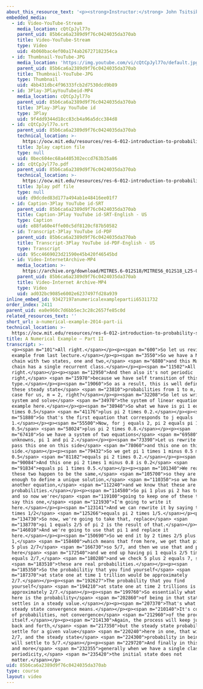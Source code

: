 ```yaml
---
about_this_resource_text: '<p><strong>Instructor:</strong> John Tsitsiklis</p>'
embedded_media:
  - id: Video-YouTube-Stream
    media_location: cQtCpJyl77o
    parent_uid: 85b6ca6a2389d9f76c0424035da370ab
    title: Video-YouTube-Stream
    type: Video
    uid: 4b060bac4ef00a174ab26727182354ca
  - id: Thumbnail-YouTube-JPG
    media_location: 'https://img.youtube.com/vi/cQtCpJyl77o/default.jpg'
    parent_uid: 85b6ca6a2389d9f76c0424035da370ab
    title: Thumbnail-YouTube-JPG
    type: Thumbnail
    uid: 4bb431dbc4f96333fcb2d7530dcd9b89
  - id: 3Play-3PlayYouTubeid-MP4
    media_location: cQtCpJyl77o
    parent_uid: 85b6ca6a2389d9f76c0424035da370ab
    title: 3Play-3Play YouTube id
    type: 3Play
    uid: 9f4dd9344d18cc83cb4a96a5dcc384d8
  - id: cQtCpJyl77o.srt
    parent_uid: 85b6ca6a2389d9f76c0424035da370ab
    technical_location: >-
      https://ocw.mit.edu/resources/res-6-012-introduction-to-probability-spring-2018/part-iii-random-processes/a-numerical-example-2014-part-ii/cQtCpJyl77o.srt
    title: 3play caption file
    type: null
    uid: 0bec604ec68a4405302eccd763b35a86
  - id: cQtCpJyl77o.pdf
    parent_uid: 85b6ca6a2389d9f76c0424035da370ab
    technical_location: >-
      https://ocw.mit.edu/resources/res-6-012-introduction-to-probability-spring-2018/part-iii-random-processes/a-numerical-example-2014-part-ii/cQtCpJyl77o.pdf
    title: 3play pdf file
    type: null
    uid: d9dcded83d177a494ab1e48416ee01f7
  - id: Caption-3Play YouTube id-SRT
    parent_uid: 85b6ca6a2389d9f76c0424035da370ab
    title: Caption-3Play YouTube id-SRT-English - US
    type: Caption
    uid: e88fa60e4ffe00c5df8120cf87b50582
  - id: Transcript-3Play YouTube id-PDF
    parent_uid: 85b6ca6a2389d9f76c0424035da370ab
    title: Transcript-3Play YouTube id-PDF-English - US
    type: Transcript
    uid: 95cc4669023d21590e45b420f46545bd
  - id: Video-InternetArchive-MP4
    media_location: >-
      https://archive.org/download/MITRES.6-012S18/MITRES6_012S18_L25-08_300k.mp4
    parent_uid: 85b6ca6a2389d9f76c0424035da370ab
    title: Video-Internet Archive-MP4
    type: Video
    uid: ad032bc9085e6002e6237497fd28a939
inline_embed_id: 93427197anumericalexamplepartii65311732
order_index: 2411
parent_uid: ea0e960c7d6bb5ec3c28c2657fe85c0d
related_resources_text: ''
short_url: a-numerical-example-2014-part-ii
technical_location: >-
  https://ocw.mit.edu/resources/res-6-012-introduction-to-probability-spring-2018/part-iii-random-processes/a-numerical-example-2014-part-ii
title: A Numerical Example — Part II
transcript: >-
  <p><span m="101">All right.</span></p><p><span m="600">So let us revisit the
  example from last lecture.</span></p><p><span m="3550">So we have a Markov
  chain with two states, one and two,</span> <span m="6880">and this Markov
  chain has a single recurrent class.</span></p><p><span m="11502">All
  right.</span></p><p><span m="12950">And then also it's not periodic
  right,</span> <span m="15970">because we have self transition of this
  type.</span></p><p><span m="19060">So as a result, this is well defined and
  these steady state</span> <span m="23810">probabilities from 1 to m, in that
  case for us, m = 2, right?</span></p><p><span m="32208">So let us write the
  system and solve</span> <span m="34970">the system of linear equation for this
  example here.</span></p><p><span m="38940">So what we have is pi 1 equals pi 1
  times 0.5</span> <span m="41176">plus pi 2 times 0.2.</span></p><p><span
  m="51880">So that's the first equation that corresponds to j equals
  1.</span></p><p><span m="55500">Now, for j equals 2, pi 2 equals pi 1 times
  0.5</span> <span m="58024">plus pi 2 times 0.8.</span></p><p><span
  m="67410">So we have a system of two equations</span> <span m="69580">with two
  unknowns, pi 1 and pi 2.</span></p><p><span m="73390">Let us rewrite them, I
  pass this one on this side</span> <span m="78060">and this one on this
  side.</span></p><p><span m="79432">So we get pi 1 times 1 minus 0.5 minus
  0.5</span> <span m="81182">equals pi 2 times 0.2.</span></p><p><span
  m="90084">And this one pi 2 times 1 minus 0.8 is 0.2</span> <span
  m="91834">equals pi 1 times 0.5.</span></p><p><span m="101340">We realize that
  these two happen to be the same,</span> <span m="105700">so they are not
  enough to define a unique solution,</span> <span m="110350">so we have to add
  another equation,</span> <span m="112240">and we know that these are
  probabilities.</span></p><p><span m="114580">So pi 1 plus pi 2 has to be one,
  and so now we're</span> <span m="119100">going to keep one of these two, let's
  say this one,</span> <span m="121930">I'm going to write it
  here.</span></p><p><span m="123141">And we can rewrite it by saying that pi 1
  times 1/2</span> <span m="125266">equals pi 2 times 1/5.</span></p><p><span
  m="134730">So now, we're going to take that, replace</span> <span
  m="138770">pi 1 equals 2/5 of pi 2 is the result of that.</span></p><p><span
  m="146010">And we're going to use that pi 1 and replace it
  here.</span></p><p><span m="150690">So we end it by 2 times 2/5 plus 1 equals
  1,</span> <span m="158400">which means that from here, we get that pi 2 equals
  5 plus 2/7</span> <span m="166730">so 5/7, and then we use that and place it
  here</span> <span m="172540">and we end up having pi 1 equals 2/5 times 5/7
  equals 2/7,</span> <span m="180280">and we check 5 plus 2 equals 7, so</span>
  <span m="183510">these are real probabilities.</span></p><p><span
  m="185350">So the probabilitiy that you find yourself</span> <span
  m="187370">at state one at time 1 trillion would be approximately
  2/7.</span></p><p><span m="192627">The probability that you find
  yourself</span> <span m="194210">at state one at time 2 trillions is again
  approximately 2/7.</span></p><p><span m="199760">So essentially what we have
  here is the probability</span> <span m="202860">of being in that state one
  settles in a steady value.</span></p><p><span m="207370">That's what the
  steady state convergence means.</span></p><p><span m="210140">It's convergence
  of probabilities, not convergence</span> <span m="212960">of the process
  itself.</span></p><p><span m="214130">Again, the process will keep jumping
  back and forth,</span> <span m="217350">but the steady state probability will
  settle for a given value</span> <span m="220240">here in one, that will be
  2/7, and the steady state</span> <span m="224300">probability in being in two
  will settle to 5/7.</span></p><p><span m="229720">And finally in this example,
  and more</span> <span m="232355">generally when we have a single class and no
  periodicity,</span> <span m="235420">the initial state does not
  matter.</span></p>
uid: 85b6ca6a2389d9f76c0424035da370ab
type: course
layout: video
---
```

